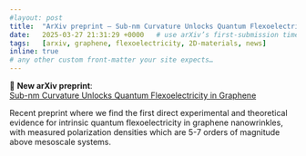 ```yaml
---
#layout: post
title:  "ArXiv preprint – Sub-nm Curvature Unlocks Quantum Flexoelectricity in Graphene"
date:   2025-03-27 21:31:29 +0000   # use arXiv’s first-submission time, or today’s date if you prefer
tags:   [arxiv, graphene, flexoelectricity, 2D-materials, news]
inline: true
# any other custom front-matter your site expects…
---
```


🎉 **New arXiv preprint**:  
[Sub-nm Curvature Unlocks Quantum Flexoelectricity in Graphene](https://arxiv.org/abs/2503.21996)

Recent preprint where we find the first direct experimental and theoretical evidence for intrinsic quantum flexoelectricity in graphene nanowrinkles, with measured polarization densities which are 5-7 orders of magnitude above mesoscale systems.


